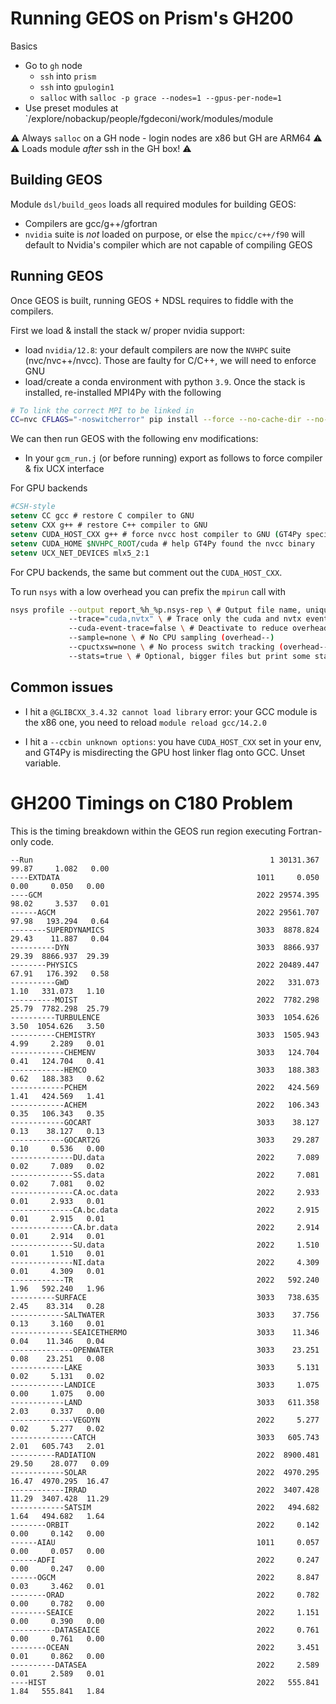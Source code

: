 # Running GEOS on Prism's GH200

Basics

- Go to `gh` node
    - `ssh` into `prism`
    - `ssh` into `gpulogin1`
    - `salloc` with `salloc -p grace --nodes=1 --gpus-per-node=1`
- Use preset modules at `/explore/nobackup/people/fgdeconi/work/modules/module

⚠️ Always `salloc` on a GH node - login nodes are x86 but GH are ARM64 ⚠️
⚠️ Loads module _after_ ssh in the GH box! ⚠️

## Building GEOS

Module `dsl/build_geos` loads all required modules for building GEOS:

- Compilers are gcc/g++/gfortran
- `nvidia` suite is _not_ loaded on purpose, or else the `mpicc/c++/f90` will default to Nvidia's compiler which are not capable of compiling GEOS

## Running GEOS

Once GEOS is built, running GEOS + NDSL requires to fiddle with the compilers.

First we load & install the stack w/ proper nvidia support:

- load `nvidia/12.8`: your default compilers are now the `NVHPC` suite (nvc/nvc++/nvcc). Those are faulty for C/C++, we will need to enforce GNU
- load/create a conda environment with python `3.9`. Once the stack is installed, re-installed MPI4Py with the following

```bash
# To link the correct MPI to be linked in
CC=nvc CFLAGS="-noswitcherror" pip install --force --no-cache-dir --no-binary=mpi4py mpi4py
```

We can then run GEOS with the following env modifications:

- In your `gcm_run.j` (or before running) export as follows to force compiler & fix UCX interface

For GPU backends

```csh
#CSH-style
setenv CC gcc # restore C compiler to GNU
setenv CXX g++ # restore C++ compiler to GNU
setenv CUDA_HOST_CXX g++ # force nvcc host compiler to GNU (GT4Py specific)
setenv CUDA_HOME $NVHPC_ROOT/cuda # help GT4Py found the nvcc binary
setenv UCX_NET_DEVICES mlx5_2:1
```

For CPU backends, the same but comment out the `CUDA_HOST_CXX`.

To run `nsys` with a low overhead you can prefix the `mpirun` call with

```bash
nsys profile --output report_%h_%p.nsys-rep \ # Output file name, unique
             --trace="cuda,nvtx" \ # Trace only the cuda and nvtx event
             --cuda-event-trace=false \ # Deactivate to reduce overhead
             --sample=none \ # No CPU sampling (overhead--)
             --cpuctxsw=none \ # No process switch tracking (overhead--)
             --stats=true \ # Optional, bigger files but print some stats
```

## Common issues

- I hit a `@GLIBCXX_3.4.32 cannot load library` error: your GCC module is the x86 one, you need to reload `module reload gcc/14.2.0`

- I hit a `--ccbin unknown options`: you have `CUDA_HOST_CXX` set in your env, and GT4Py is misdirecting the GPU host linker flag onto GCC. Unset variable.

# GH200 Timings on C180 Problem

This is the timing breakdown within the GEOS run region executing Fortran-only code.

```
--Run                                                     1 30131.367  99.87     1.082   0.00
----EXTDATA                                            1011     0.050   0.00     0.050   0.00
----GCM                                                2022 29574.395  98.02     3.537   0.01
------AGCM                                             2022 29561.707  97.98   193.294   0.64
--------SUPERDYNAMICS                                  3033  8878.824  29.43    11.887   0.04
----------DYN                                          3033  8866.937  29.39  8866.937  29.39
--------PHYSICS                                        2022 20489.447  67.91   176.392   0.58
----------GWD                                          2022   331.073   1.10   331.073   1.10
----------MOIST                                        2022  7782.298  25.79  7782.298  25.79
----------TURBULENCE                                   3033  1054.626   3.50  1054.626   3.50
----------CHEMISTRY                                    3033  1505.943   4.99     2.289   0.01
------------CHEMENV                                    3033   124.704   0.41   124.704   0.41
------------HEMCO                                      3033   188.383   0.62   188.383   0.62
------------PCHEM                                      2022   424.569   1.41   424.569   1.41
------------ACHEM                                      2022   106.343   0.35   106.343   0.35
------------GOCART                                     3033    38.127   0.13    38.127   0.13
------------GOCART2G                                   3033    29.287   0.10     0.536   0.00
--------------DU.data                                  2022     7.089   0.02     7.089   0.02
--------------SS.data                                  2022     7.081   0.02     7.081   0.02
--------------CA.oc.data                               2022     2.933   0.01     2.933   0.01
--------------CA.bc.data                               2022     2.915   0.01     2.915   0.01
--------------CA.br.data                               2022     2.914   0.01     2.914   0.01
--------------SU.data                                  2022     1.510   0.01     1.510   0.01
--------------NI.data                                  2022     4.309   0.01     4.309   0.01
------------TR                                         2022   592.240   1.96   592.240   1.96
----------SURFACE                                      3033   738.635   2.45    83.314   0.28
------------SALTWATER                                  3033    37.756   0.13     3.160   0.01
--------------SEAICETHERMO                             3033    11.346   0.04    11.346   0.04
--------------OPENWATER                                3033    23.251   0.08    23.251   0.08
------------LAKE                                       3033     5.131   0.02     5.131   0.02
------------LANDICE                                    3033     1.075   0.00     1.075   0.00
------------LAND                                       3033   611.358   2.03     0.337   0.00
--------------VEGDYN                                   2022     5.277   0.02     5.277   0.02
--------------CATCH                                    3033   605.743   2.01   605.743   2.01
----------RADIATION                                    2022  8900.481  29.50    28.077   0.09
------------SOLAR                                      2022  4970.295  16.47  4970.295  16.47
------------IRRAD                                      2022  3407.428  11.29  3407.428  11.29
------------SATSIM                                     2022   494.682   1.64   494.682   1.64
--------ORBIT                                          2022     0.142   0.00     0.142   0.00
------AIAU                                             1011     0.057   0.00     0.057   0.00
------ADFI                                             2022     0.247   0.00     0.247   0.00
------OGCM                                             2022     8.847   0.03     3.462   0.01
--------ORAD                                           2022     0.782   0.00     0.782   0.00
--------SEAICE                                         2022     1.151   0.00     0.390   0.00
----------DATASEAICE                                   2022     0.761   0.00     0.761   0.00
--------OCEAN                                          2022     3.451   0.01     0.862   0.00
----------DATASEA                                      2022     2.589   0.01     2.589   0.01
----HIST                                               2022   555.841   1.84   555.841   1.84
```
